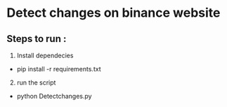 # Detect changes on binance website


## Steps to run :

1. Install dependecies  
+ pip install -r requirements.txt

2. run the script 
+ python Detectchanges.py

